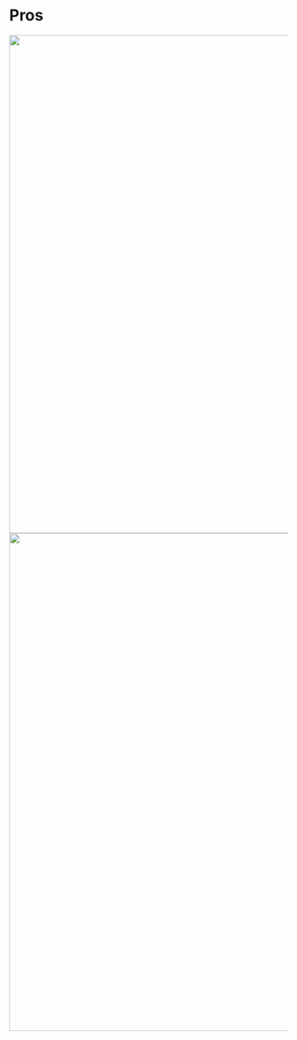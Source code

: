 # Pros

<img src="./screenshots/main.png" width="900">

<img src="./screenshots/settings.png" width="900">